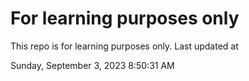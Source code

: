 # For learning purposes only
This repo is for learning purposes only.
Last updated at

Sunday, September 3, 2023 8:50:31 AM

